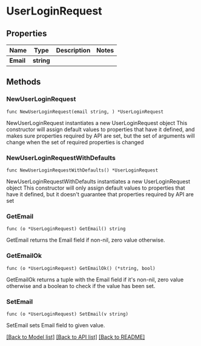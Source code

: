 # UserLoginRequest

## Properties

Name | Type | Description | Notes
------------ | ------------- | ------------- | -------------
**Email** | **string** |  | 

## Methods

### NewUserLoginRequest

`func NewUserLoginRequest(email string, ) *UserLoginRequest`

NewUserLoginRequest instantiates a new UserLoginRequest object
This constructor will assign default values to properties that have it defined,
and makes sure properties required by API are set, but the set of arguments
will change when the set of required properties is changed

### NewUserLoginRequestWithDefaults

`func NewUserLoginRequestWithDefaults() *UserLoginRequest`

NewUserLoginRequestWithDefaults instantiates a new UserLoginRequest object
This constructor will only assign default values to properties that have it defined,
but it doesn't guarantee that properties required by API are set

### GetEmail

`func (o *UserLoginRequest) GetEmail() string`

GetEmail returns the Email field if non-nil, zero value otherwise.

### GetEmailOk

`func (o *UserLoginRequest) GetEmailOk() (*string, bool)`

GetEmailOk returns a tuple with the Email field if it's non-nil, zero value otherwise
and a boolean to check if the value has been set.

### SetEmail

`func (o *UserLoginRequest) SetEmail(v string)`

SetEmail sets Email field to given value.



[[Back to Model list]](../README.md#documentation-for-models) [[Back to API list]](../README.md#documentation-for-api-endpoints) [[Back to README]](../README.md)


